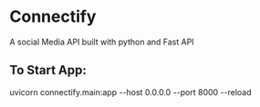 # Connectify

A social Media API built with python and Fast API

## To Start App:

uvicorn connectify.main:app --host 0.0.0.0 --port 8000 --reload
